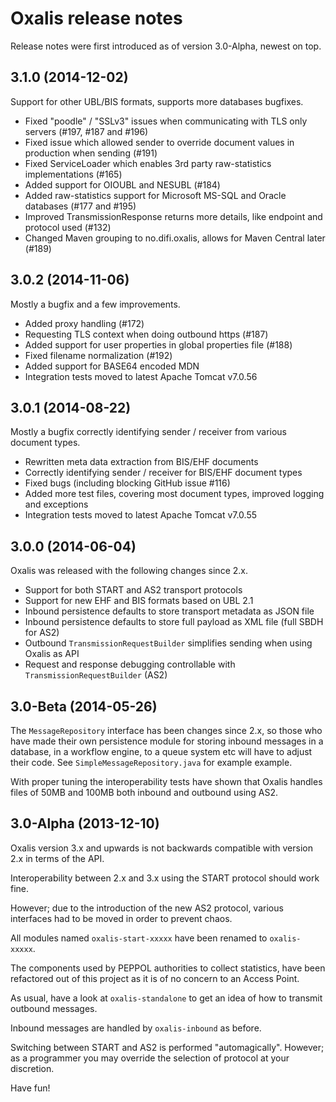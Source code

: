 # Oxalis release notes
Release notes were first introduced as of version 3.0-Alpha, newest on top.


## 3.1.0 (2014-12-02)
Support for other UBL/BIS formats, supports more databases bugfixes.

* Fixed "poodle" / "SSLv3" issues when communicating with TLS only servers (#197, #187 and #196)
* Fixed issue which allowed sender to override document values in production when sending (#191)
* Fixed ServiceLoader which enables 3rd party raw-statistics implementations (#165)
* Added support for OIOUBL and NESUBL (#184)
* Added raw-statistics support for Microsoft MS-SQL and Oracle databases (#177 and #195)
* Improved TransmissionResponse returns more details, like endpoint and protocol used (#132)
* Changed Maven grouping to no.difi.oxalis, allows for Maven Central later (#189)

## 3.0.2 (2014-11-06)
Mostly a bugfix and a few improvements.

* Added proxy handling (#172)
* Requesting TLS context when doing outbound https (#187)
* Added support for user properties in global properties file (#188)
* Fixed filename normalization (#192)
* Added support for BASE64 encoded MDN
* Integration tests moved to latest Apache Tomcat v7.0.56


## 3.0.1 (2014-08-22)
Mostly a bugfix correctly identifying sender / receiver from various document types.

* Rewritten meta data extraction from BIS/EHF documents
* Correctly identifying sender / receiver for BIS/EHF document types
* Fixed bugs (including blocking GitHub issue #116)
* Added more test files, covering most document types, improved logging and exceptions
* Integration tests moved to latest Apache Tomcat v7.0.55


## 3.0.0 (2014-06-04)
Oxalis was released with the following changes since 2.x.

* Support for both START and AS2 transport protocols
* Support for new EHF and BIS formats based on UBL 2.1
* Inbound persistence defaults to store transport metadata as JSON file
* Inbound persistence defaults to store full payload as XML file (full SBDH for AS2)
* Outbound `TransmissionRequestBuilder` simplifies sending when using Oxalis as API
* Request and response debugging controllable with `TransmissionRequestBuilder` (AS2)


## 3.0-Beta (2014-05-26)
The `MessageRepository` interface has been changes since 2.x, so those who have made their own persistence
module for storing inbound messages in a database, in a workflow engine, to a queue system etc will have
to adjust their code.  See `SimpleMessageRepository.java` for example example.

With proper tuning the interoperability tests have shown that Oxalis handles files of 50MB and 100MB both
inbound and outbound using AS2.


## 3.0-Alpha (2013-12-10)
Oxalis version 3.x and upwards is not backwards compatible with version 2.x in terms of the API.

Interoperability between 2.x and 3.x using the START protocol should work fine.

However; due to the introduction of the new AS2 protocol, various interfaces had to be moved in order to prevent chaos.

All modules named `oxalis-start-xxxxx` have been renamed to `oxalis-xxxxx`.

The components used by PEPPOL authorities to collect statistics, have been refactored out of this project as it is of no concern to an Access Point.

As usual, have a look at `oxalis-standalone` to get an idea of how to transmit outbound messages.

Inbound messages are handled by `oxalis-inbound` as before.

Switching between START and AS2 is performed "automagically". However; as a programmer you may override the selection of protocol at your discretion.

Have fun!
